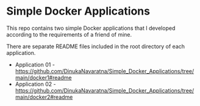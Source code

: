 # Simple Docker Applications
This repo contains two simple Docker applications that I developed according to the requirements of a friend of mine.

There are separate README files included in the root directory of each application.
- Application 01 - https://github.com/DinukaNavaratna/Simple_Docker_Applications/tree/main/docker1#readme
- Application 02 - https://github.com/DinukaNavaratna/Simple_Docker_Applications/tree/main/docker2#readme
